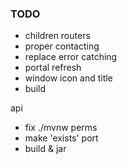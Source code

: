 ### TODO
- children routers
- proper contacting
- replace error catching
- portal refresh
- window icon and title
- build

api
- fix ./mvnw perms
- make 'exists' port
- build & jar
